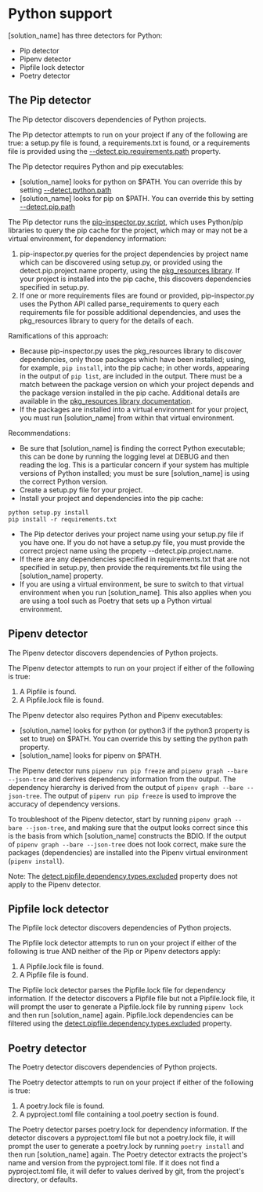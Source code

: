 # Python support

[solution_name] has three detectors for Python:

* Pip detector
* Pipenv detector
* Pipfile lock detector
* Poetry detector

## The Pip detector

The Pip detector discovers dependencies of Python projects.

The Pip detector attempts to run on your project if any of the following are true: a setup.py file is found, a requirements.txt is found, or a requirements file is provided using the [--detect.pip.requirements.path](../properties/detectors/pip.md#pip-requirements-path) property.

The Pip detector requires Python and pip executables:

* [solution_name] looks for python on $PATH. You can override this by setting [--detect.python.path](../properties/detectors/python.md#python-executable)
* [solution_name] looks for pip on $PATH. You can override this by setting [--detect.pip.path](../properties/detectors/pip.md#pip-executable)

The Pip detector runs the [pip-inspector.py script](https://github.com/blackducksoftware/synopsys-detect/blob/master/src/main/resources/pip-inspector.py), which uses Python/pip libraries to query the pip cache for the project, which may or may not be a virtual environment, for dependency information:

1. pip-inspector.py queries for the project dependencies by project name which can be discovered using setup.py, or provided using the detect.pip.project.name property, using the [pkg_resources library](https://setuptools.readthedocs.io/en/latest/pkg_resources.html). If your project is installed into the pip cache, this discovers dependencies specified in setup.py.
1. If one or more requirements files are found or provided, pip-inspector.py uses the Python API called parse_requirements to query each requirements file for possible additional dependencies, and uses the pkg_resources library to query for the details of each.

Ramifications of this approach:

* Because pip-inspector.py uses the pkg_resources library to discover dependencies, only those packages which have been installed; using, for example, `pip install`, into the pip cache; in other words, appearing in the output of `pip list`, are included in the output. There must be a match between the package version on which your project depends and the package version installed in the pip cache. Additional details are available in the [pkg_resources library documentation](https://setuptools.readthedocs.io/en/latest/pkg_resources.html).
* If the packages are installed into a virtual environment for your project, you must run [solution_name] from within that virtual environment.

Recommendations:

* Be sure that [solution_name] is finding the correct Python executable; this can be done by running the logging level at DEBUG and then reading the log. This is a particular concern if your system has multiple versions of Python installed; you must be sure [solution_name] is using the correct Python version.
* Create a setup.py file for your project.
* Install your project and dependencies into the pip cache:
````
python setup.py install
pip install -r requirements.txt
````
* The Pip detector derives your project name using your setup.py file if you have one. If you do not have a setup.py file, you must provide the correct project name using the propety --detect.pip.project.name.
* If there are any dependencies specified in requirements.txt that are not specified in setup.py, then provide the requirements.txt file using the [solution_name] property.
* If you are using a virtual environment, be sure to switch to that virtual environment when you run [solution_name]. This also applies when you are using a tool such as Poetry that sets up a Python virtual environment.

## Pipenv detector

The Pipenv detector discovers dependencies of Python projects.

The Pipenv detector attempts to run on your project if either of the following is true:

1. A Pipfile is found.
1. A Pipfile.lock file is found.

The Pipenv detector also requires Python and Pipenv executables:

* [solution_name] looks for python (or python3 if the python3 property is set to true) on $PATH. You can override this by setting the python path property.
* [solution_name] looks for pipenv on $PATH.

The Pipenv detector runs `pipenv run pip freeze` and `pipenv graph --bare --json-tree` and derives dependency information from the output. The dependency hierarchy is derived from the output of `pipenv graph --bare --json-tree`. The output of `pipenv run pip freeze` is used to improve the accuracy of dependency versions.

To troubleshoot of the Pipenv detector, start by running `pipenv graph --bare --json-tree`, and making sure that the output looks correct since this is the basis from which [solution_name] constructs the BDIO. If the output of `pipenv graph --bare --json-tree` does not look correct, make sure the packages (dependencies) are installed into the Pipenv virtual environment (`pipenv install`).

Note: The [detect.pipfile.dependency.types.excluded](../properties/detectors/pip.md#pipfile-dependency-types-excluded) property does not apply to the Pipenv detector.

## Pipfile lock detector

The Pipfile lock detector discovers dependencies of Python projects.

The Pipfile lock detector attempts to run on your project if either of the following is true AND neither of the Pip or Pipenv detectors apply:

1. A Pipfile.lock file is found.
2. A Pipfile file is found.

The Pipfile lock detector parses the Pipfile.lock file for dependency information. If the detector discovers a Pipfile file but not a Pipfile.lock file, it will prompt the user to generate a Pipfile.lock file by running `pipenv lock` and then run [solution_name] again.
Pipfile.lock dependencies can be filtered using the [detect.pipfile.dependency.types.excluded](../properties/detectors/pip.md#pipfile-dependency-types-excluded) property.

## Poetry detector

The Poetry detector discovers dependencies of Python projects.

The Poetry detector attempts to run on your project if either of the following is true:

1. A poetry.lock file is found.
2. A pyproject.toml file containing a tool.poetry section is found.

The Poetry detector parses poetry.lock for dependency information. If the detector discovers a pyproject.toml file but not a poetry.lock file, it will prompt the user to generate a poetry.lock by running `poetry install` and then run [solution_name] again.
The Poetry detector extracts the project's name and version from the pyproject.toml file.  If it does not find a pyproject.toml file, it will defer to values derived by git, from the project's directory, or defaults.
